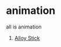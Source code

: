 animation
=========

all is animation


1. [Alloy Stick](http://alloyteam.github.io/AlloyStick/#section-demo)
